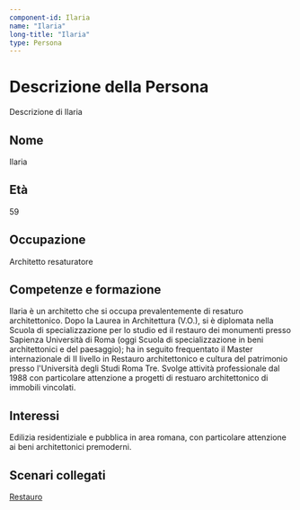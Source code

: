 ```yaml
---
component-id: Ilaria
name: "Ilaria"
long-title: "Ilaria"
type: Persona
---
```


# Descrizione della Persona

Descrizione di Ilaria

## Nome
Ilaria

## Età
59

## Occupazione
Architetto resaturatore

## Competenze e formazione
Ilaria è un architetto che si occupa prevalentemente di resaturo architettonico. Dopo la Laurea in Architettura (V.O.), si è diplomata nella Scuola di specializzazione per lo studio ed il restauro dei monumenti presso Sapienza Università di Roma (oggi Scuola di specializzazione in beni architettonici e del paesaggio); ha in seguito frequentato il Master internazionale di II livello in Restauro architettonico e cultura del patrimonio presso l'Università degli Studi Roma Tre. Svolge attività professionale dal 1988 con particolare attenzione a progetti di restuaro architettonico di immobili vincolati.

## Interessi
Edilizia residentiziale e pubblica in area romana, con particolare attenzione ai beni architettonici premoderni.

## Scenari collegati
[Restauro](https://github.com/read-project/stories/blob/main/Scenario/Ricerca%20storica.md)

